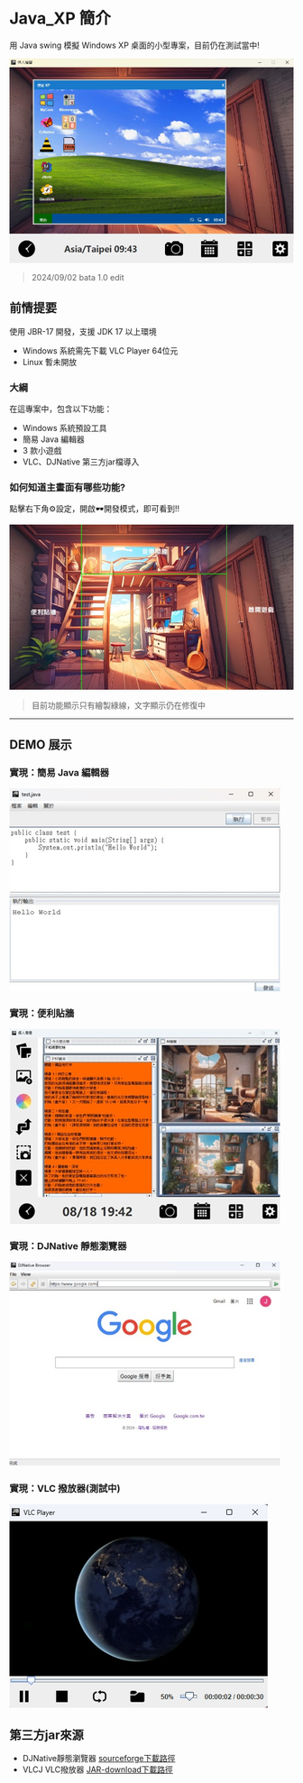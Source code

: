 # Java_XP 簡介

用 Java swing 模擬 Windows XP 桌面的小型專案，目前仍在測試當中!

![GitHub 簡介](/sample.jpg)
> 2024/09/02 bata 1.0 edit

## 前情提要

使用 JBR-17 開發，支援 JDK 17 以上環境

- Windows 系統需先下載 VLC Player 64位元
- Linux 暫未開放

### 大綱

在這專案中，包含以下功能：

- Windows 系統預設工具
- 簡易 Java 編輯器
- 3 款小遊戲
- VLC、DJNative 第三方jar檔導入

### 如何知道主畫面有哪些功能?

點擊右下角⚙️設定，開啟🕶️開發模式，即可看到!!

![layout](/DEMO/layout.jpg)
> 目前功能顯示只有繪製綠線，文字顯示仍在修復中

---

## DEMO 展示

### 實現：簡易 Java 編輯器

![DEMO 1](/DEMO/Demo1.jpg)

### 實現：便利貼牆

![DEMO 2](/DEMO/Demo2.jpg)

### 實現：DJNative 靜態瀏覽器

![DEMO 3](/DEMO/Demo3.jpg)

### 實現：VLC 撥放器(測試中)

![DEMO 4](/DEMO/Demo4.jpg)

## 第三方jar來源

- DJNative靜態瀏覽器 [sourceforge下載路徑](https://sourceforge.net/projects/djproject/files/DJ%20Native%20Swing/)
- VLCJ VLC撥放器  [JAR-download下載路徑](https://jar-download.com/?search_box=vlcj)
